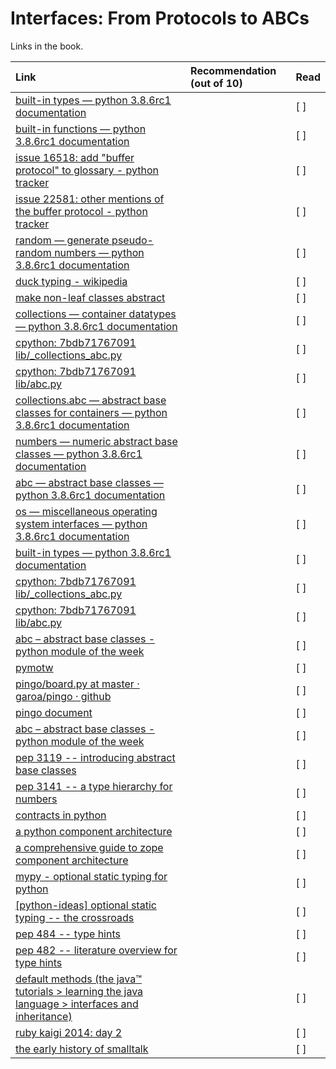 # Interfaces: From Protocols to ABCs

Links in the book.

| Link    | Recommendation (out of 10)  | Read |
| :-------------|:-----|:----|
|[ built-in types — python 3.8.6rc1 documentation](  http://bit.ly/1QOxU2e )||[ ]|
|[ built-in functions — python 3.8.6rc1 documentation](  http://bit.ly/1MDR1Lw )||[ ]|
|[ issue 16518: add "buffer protocol" to glossary - python tracker](  http://bugs.python.org/issue16518 )||[ ]|
|[ issue 22581: other mentions of the buffer protocol - python tracker](  http://bugs.python.org/issue22581 )||[ ]|
|[ random — generate pseudo-random numbers — python 3.8.6rc1 documentation](  https://docs.python.org/3/library/random.html#random.shuffle )||[ ]|
|[ duck typing - wikipedia](  http://en.wikipedia.org/wiki/Duck_typing#History )||[ ]|
|[ make non-leaf classes abstract](  http://ptgmedia.pearsoncmg.com/images/020163371x/items/item33.html )||[ ]|
|[ collections — container datatypes — python 3.8.6rc1 documentation](  https://docs.python.org/3/library/collections.html#collections.namedtuple )||[ ]|
|[ cpython: 7bdb71767091 lib/_collections_abc.py](  http://bit.ly/1QOA3Lt )||[ ]|
|[ cpython: 7bdb71767091 lib/abc.py](  https://hg.python.org/cpython/file/3.4/Lib/abc.py )||[ ]|
|[ collections.abc — abstract base classes for containers — python 3.8.6rc1 documentation](  http://bit.ly/1QOA9T8 )||[ ]|
|[ numbers — numeric abstract base classes — python 3.8.6rc1 documentation](  https://docs.python.org/3/library/numbers.html )||[ ]|
|[ abc — abstract base classes — python 3.8.6rc1 documentation](  https://docs.python.org/3/library/abc.html )||[ ]|
|[ os — miscellaneous operating system interfaces — python 3.8.6rc1 documentation](  http://docs.python.org/3/library/os.html#os.urandom )||[ ]|
|[ built-in types — python 3.8.6rc1 documentation](  https://docs.python.org/3/library/stdtypes.html#truth )||[ ]|
|[ cpython: 7bdb71767091 lib/_collections_abc.py](  http://bit.ly/1QOG4aP )||[ ]|
|[ cpython: 7bdb71767091 lib/abc.py](  https://hg.python.org/cpython/file/3.4/Lib/abc.py#l194 )||[ ]|
|[ abc – abstract base classes - python module of the week](  http://bit.ly/1QOGle5 )||[ ]|
|[ pymotw](  http://pymotw.com/ )||[ ]|
|[ pingo/board.py at master · garoa/pingo · github](  https://github.com/garoa/pingo/blob/master/pingo/board.py )||[ ]|
|[ pingo document](  http://pingo.io/ )||[ ]|
|[ abc – abstract base classes - python module of the week](  http://pymotw.com/2/abc/index.html )||[ ]|
|[ pep 3119 -- introducing abstract base classes](  https://www.python.org/dev/peps/pep-3119 )||[ ]|
|[ pep 3141 -- a type hierarchy for numbers](  https://www.python.org/dev/peps/pep-3141 )||[ ]|
|[ contracts in python](  http://www.artima.com/intv/pycontract.html )||[ ]|
|[ a python component architecture](  http://bit.ly/1QOHa6x )||[ ]|
|[ a comprehensive guide to zope component architecture](  http://muthukadan.net/docs/zca.html )||[ ]|
|[ mypy - optional static typing for python](  http://www.mypy-lang.org/ )||[ ]|
|[  [python-ideas] optional static typing -- the crossroads](  http://bit.ly/1QOHhyX )||[ ]|
|[ pep 484 -- type hints ](  https://www.python.org/dev/peps/pep-0484/ )||[ ]|
|[ pep 482 -- literature overview for type hints](  https://www.python.org/dev/peps/pep-0482/ )||[ ]|
|[ default methods (the java™ tutorials > learning the java language > interfaces and inheritance)](  https://docs.oracle.com/javase/tutorial/java/IandI/defaultmethods.html )||[ ]|
|[ ruby kaigi 2014: day 2](  http://brewhouse.io/blog/2014/09/19/ruby-kaigi-2014-day-2 )||[ ]|
|[ the early history of smalltalk](  http://propella.sakura.ne.jp/earlyHistoryST/EarlyHistoryST.html )||[ ]|